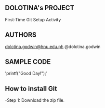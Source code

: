 
## DOLOTINA's PROJECT
First-Time Git Setup Activity

  
## AUTHORS
dolotina.godwin@hnu.edu.ph 
@dolotina.godwin 

 

## SAMPLE CODE
'printf("Good Day!");'

## How to install Git
-Step 1: Download the zip file.
